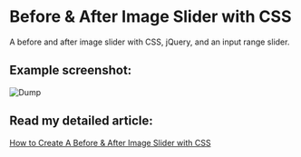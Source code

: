 # Before & After Image Slider with CSS

A before and after image slider with CSS, jQuery, and an input range slider.

## Example screenshot:

![Dump](https://github.com/orangeable/css-before-and-after-image-slider/blob/master/example.gif?raw=true)

## Read my detailed article:

[How to Create A Before & After Image Slider with CSS](https://orangeable.com/css/before-and-after-image-slider)
